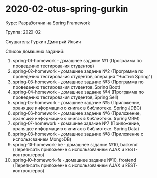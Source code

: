 # 2020-02-otus-spring-gurkin

Курс: Разработчик на Spring Framework

Группа: 2020-02

Слушатель: Гуркин Дмитрий Ильич

Список домашних заданий:
01. spring-01-homework - домашнее задание №1 (Программа по проведению тестирования студентов)
02. spring-02-homework - домашнее задание №2 (Программа по проведению тестирования студентов, операция "Чистый Spring")
03. spring-03-homework - домашнее задание №3 (Программа по проведению тестирования студентов, Spring Boot)
04. spring-04-homework - домашнее задание №4 (Программа по проведению тестирования студентов, Spring Sell)
05. spring-05-homework - домашнее задание №5 (Приложение, хранящее информацию о книгах в библиотеке. Spring JDBC)
06. spring-06-homework - домашнее задание №6 (Приложение, хранящее информацию о книгах в библиотеке. Spring ORM)
07. spring-07-homework - домашнее задание №7 (Приложение, хранящее информацию о книгах в библиотеке. Spring Data)
08. spring-08-homework - домашнее задание №8 (Приложение с использованием MongoDB)
09. spring-10-homework-be - домашнее задание №10, backend (Переписать приложение с использованием AJAX и REST-контроллеров)
10. spring-lO-homework-fe - домашнее задание №10, frontend (Переписать приложение с использованием AJAX и REST-контроллеров)
